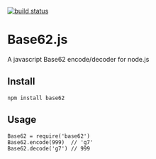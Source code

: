 [![build status](https://secure.travis-ci.org/andrew/base62.js.png)](http://travis-ci.org/andrew/base62.js)
# Base62.js

A javascript Base62 encode/decoder for node.js

## Install

    npm install base62

## Usage

    Base62 = require('base62')
    Base62.encode(999)  // 'g7'
    Base62.decode('g7') // 999
